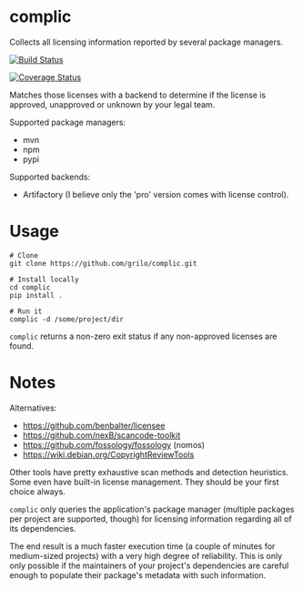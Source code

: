 # complic
Collects all licensing information reported by several package managers.

[![Build
Status](https://travis-ci.org/grilo/complic.svg?branch=license_list_updater)](https://travis-ci.org/grilo/complic)

[![Coverage Status](https://coveralls.io/repos/github/grilo/complic/badge.svg?branch=license_list_updater)](https://coveralls.io/github/grilo/complic?branch=license_list_updater)

Matches those licenses with a backend to determine if the license is approved,
unapproved or unknown by your legal team.

Supported package managers:
  * mvn
  * npm
  * pypi

Supported backends:
  * Artifactory (I believe only the 'pro' version  comes with license control).

# Usage
```
# Clone
git clone https://github.com/grilo/complic.git

# Install locally
cd complic
pip install .

# Run it
complic -d /some/project/dir
```

`complic` returns a non-zero exit status if any non-approved licenses are found.

# Notes
Alternatives:
  * https://github.com/benbalter/licensee
  * https://github.com/nexB/scancode-toolkit
  * https://github.com/fossology/fossology (nomos)
  * https://wiki.debian.org/CopyrightReviewTools

Other tools have pretty exhaustive scan methods and detection heuristics. Some
even have built-in license management. They should be your first choice always.

`complic` only queries the application's package manager (multiple packages per
project are supported, though) for licensing information regarding all of its
dependencies.

The end result is a much faster execution time (a couple of minutes for
medium-sized projects) with a very high degree of reliability. This is only
only possible if the maintainers of your project's dependencies are careful
enough to populate their package's metadata with such information.
